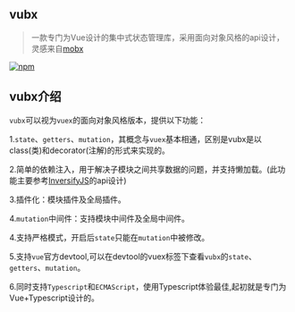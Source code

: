 ## vubx
> 一款专门为Vue设计的集中式状态管理库，采用面向对象风格的api设计，灵感来自[mobx](https://github.com/mobxjs/mobx)

[![npm](https://img.shields.io/npm/dm/vubx.svg)](https://www.npmjs.com/package/vubx)



## vubx介绍
`vubx`可以视为`vuex`的面向对象风格版本，提供以下功能：

1.`state`、`getters`、`mutation`，其概念与`vuex`基本相通，区别是vubx是以class(类)和decorator(注解)的形式来实现的。

2.简单的依赖注入，用于解决子模块之间共享数据的问题，并支持懒加载。(此功能主要参考[InversifyJS](https://github.com/inversify/InversifyJS)的api设计)

3.插件化：模块插件及全局插件。

4.`mutation`中间件：支持模块中间件及全局中间件。

4.支持严格模式，开启后`state`只能在`mutation`中被修改。

5.支持`vue`官方devtool,可以在devtool的vuex标签下查看`vubx`的`state`、`getters`、`mutation`。

6.同时支持`Typescript`和`ECMAScript`，使用Typescript体验最佳,起初就是专门为Vue+Typescript设计的。



